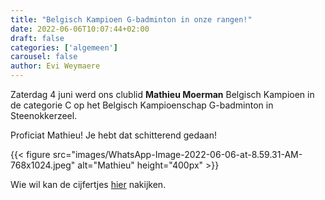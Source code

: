 ```yaml
---
title: "Belgisch Kampioen G-badminton in onze rangen!"
date: 2022-06-06T10:07:44+02:00
draft: false
categories: ['algemeen']
carousel: false
author: Evi Weymaere
---
```

Zaterdag 4 juni werd ons clublid __Mathieu Moerman__ Belgisch Kampioen in de categorie C op het Belgisch Kampioenschap G-badminton in Steenokkerzeel.

Proficiat Mathieu! Je hebt dat schitterend gedaan!

{{< figure src="images/WhatsApp-Image-2022-06-06-at-8.59.31-AM-768x1024.jpeg" alt="Mathieu" height="400px" >}}

Wie wil kan de cijfertjes [hier](https://www.badmintonvlaanderen.be/sport/tournament/draw?id=9C3276A8-A027-4FDD-B8EE-7C948FE38784&draw=16) nakijken.